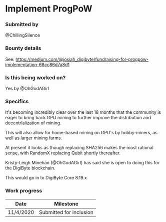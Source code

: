 # Implement ProgPoW

### Submitted by
@ChillingSilence

### Bounty details
See: https://medium.com/@josiah_digibyte/fundraising-for-progpow-implementation-68cc86d7a8d1

### Is this being worked on?
Yes by @OhGodAGirl

### Specifics
It's becoming incredibly clear over the last 18 months that the community is eager to bring back GPU mining to further improve the distribution and decentrlalization of mining.

This will also allow for home-based mining on GPU's by hobby-miners, as well as larger mining farms.

At present it looks as though replacing SHA256 makes the most rational sense, with RandomX replacing Qubit shortly thereafter.

Kristy-Leigh Minehan (@OhGodAGirl) has said she is open to doing this for the DigiByte blockchain.

This would go in to DigiByte Core 8.19.x

### Work progress

| Date | Milestone |
| --- | --- |
| 11/4/2020 | Submitted for inclusion |
